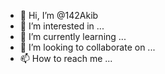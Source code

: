 - 👋 Hi, I’m @142Akib
- 👀 I’m interested in ...
- 🌱 I’m currently learning ...
- 💞️ I’m looking to collaborate on ...
- 📫 How to reach me ...

<!---
142Akib/142Akib is a ✨ special ✨ repository because its `README.md` (this file) appears on your GitHub profile.
You can click the Preview link to take a look at your changes.
--->
